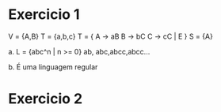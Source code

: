 # Exercicio 1

V = {A,B}
T = {a,b,c}
T = {
    A -> aB
    B -> bC
    C -> cC | E
}
S = {A}

a. L = {abc^n | n >= 0}
ab, abc,abcc,abcc...

b. É uma linguagem regular

# Exercicio 2
 

